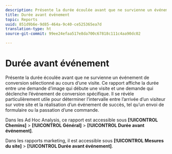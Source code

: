 ```yaml
---
description: Présente la durée écoulée avant que ne survienne un événement de conversion sélectionné au cours d’une visite. Ce rapport affiche la durée entre une demande d’image qui débute une visite et une demande qui déclenche l’événement de conversion spécifique. Il se révèle particulièrement utile pour déterminer l’intervalle entre l’arrivée d’un visiteur sur votre site et la réalisation d’un événement de succès, tel qu’un envoi de formulaire ou la passation d’une commande.
title: Durée avant événement
topic: Reports
uuid: 851d9b6e-9d85-464a-9c40-ce525365ea7d
translation-type: ht
source-git-commit: 99ee24efaa517e8da700c67818c111c4aa90dc02

---
```



# Durée avant événement

Présente la durée écoulée avant que ne survienne un événement de conversion sélectionné au cours d’une visite. Ce rapport affiche la durée entre une demande d’image qui débute une visite et une demande qui déclenche l’événement de conversion spécifique. Il se révèle particulièrement utile pour déterminer l’intervalle entre l’arrivée d’un visiteur sur votre site et la réalisation d’un événement de succès, tel qu’un envoi de formulaire ou la passation d’une commande.

Dans les Ad Hoc Analysis, ce rapport est accessible sous **[!UICONTROL Chemins]** > **[!UICONTROL Général]** > **[!UICONTROL Durée avant événement]**.

Dans les rapports marketing, il est accessible sous **[!UICONTROL Mesures du site]** > **[!UICONTROL Durée avant événement]**.
